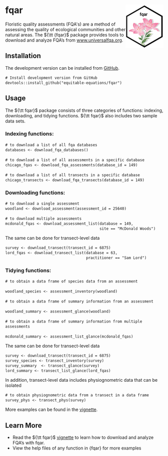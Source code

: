 # fqar <img src="man/figures/logo.png" align="right" height="138" />

Floristic quality assessments (FQA's) are a method of assessing the quality of ecological communities and other natural areas. The ${\tt \{fqar\}$ package provides tools to download and analyze FQA’s from www.universalfqa.org.

## Installation

The development version can be installed from [GitHub](https://github.com/equitable-equations/fqar).

```{r install}
# Install development version from GitHub 
devtools::install_github("equitable-equations/fqar")
```

## Usage 

The ${\tt fqar}$ package consists of three categories of functions: indexing, downloading, and tidying functions. ${\tt fqar}$ also includes two sample data sets.

### Indexing functions: 

```{r indexing}
# to download a list of all fqa databases 
databases <- download_fqa_databases()

# to download a list of all assessments in a specific database
chicago_fqas <- download_fqa_assessments(database_id = 149) 

# to download a list of all transects in a specific database
chicago_transects <- download_fqa_transects(database_id = 149)
```

### Downloading functions:

```{r downloading}
# to download a single assessment
woodland <- download_assessment(assessment_id = 25640)

# to download multiple assessments
mcdonald_fqas <- download_assessment_list(database = 149,
                                          site == "McDonald Woods")
```

The same can be done for transect-level data 

```{r downloading2}
survey <- download_transect(transect_id = 6875)
lord_fqas <- download_transect_list(database = 63,
                                    practitioner == "Sam Lord")
```

### Tidying functions:

```{r tidying}
# to obtain a data frame of species data from an assessment 

woodland_species <- assessment_inventory(woodland)

# to obtain a data frame of summary information from an assessment 

woodland_summary <- assessment_glance(woodland)

# to obtain a data frame of summary information from multiple assessments 

mcdonald_summary <- assessment_list_glance(mcdonald_fqas)
```

The same can be done for transect-level data

```{r tidying2}
survey <- download_transect(transect_id = 6875)
survey_species <- transect_inventory(survey)
survey_summary  <- transect_glance(survey)
lord_summary <- transect_list_glance(lord_fqas)
```

In addition, transect-level data includes physiognometric data that can be isolated 

```{r tidying3}
# to obtain physiognometric data from a transect in a data frame
survey_phys <- transect_phys(survey)
```

More examples can be found in the [vignette](https://github.com/equitable-equations/fqar/blob/main/vignettes/fqar.Rmd).

## Learn More 
* Read the ${\tt fqar}$ [vignette](https://github.com/equitable-equations/fqar/blob/main/vignettes/fqar.Rmd) to learn how to download and analyze FQA’s with fqar.
* View the help files of any function in {fqar} for more examples 
